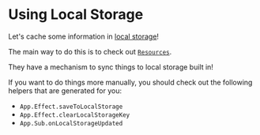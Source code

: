 # Using Local Storage

Let's cache some information in [local storage](https://developer.mozilla.org/en-US/docs/Web/API/Window/localStorage)!

The main way to do this is to check out [`Resources`](https://github.com/mdgriffith/elm-prefab/blob/main/guides/plugins/app/resources.md).

They have a mechanism to sync things to local storage built in!

If you want to do things more manually, you should check out the following helpers that are generated for you:

- `App.Effect.saveToLocalStorage`
- `App.Effect.clearLocalStorageKey`
- `App.Sub.onLocalStorageUpdated`

